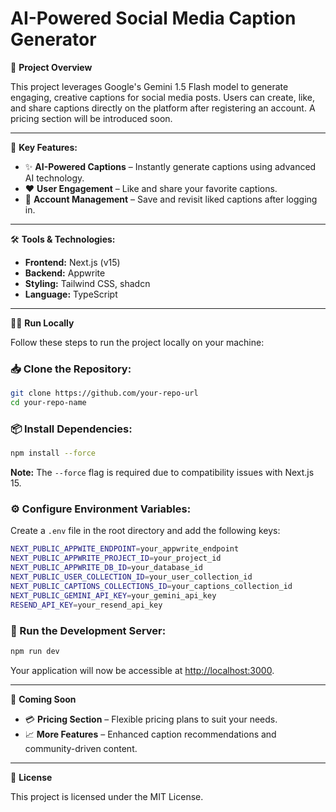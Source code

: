 # AI-Powered Social Media Caption Generator

🚀 **Project Overview**

This project leverages Google's Gemini 1.5 Flash model to generate engaging, creative captions for social media posts. Users can create, like, and share captions directly on the platform after registering an account. A pricing section will be introduced soon.

---

🌟 **Key Features:**

- ✨ **AI-Powered Captions** – Instantly generate captions using advanced AI technology.
- ❤️ **User Engagement** – Like and share your favorite captions.
- 🔐 **Account Management** – Save and revisit liked captions after logging in.

---

🛠️ **Tools & Technologies:**

- **Frontend:** Next.js (v15)
- **Backend:** Appwrite
- **Styling:** Tailwind CSS, shadcn
- **Language:** TypeScript

---

🏃‍♂️ **Run Locally**

Follow these steps to run the project locally on your machine:

### 📥 Clone the Repository:
```bash
git clone https://github.com/your-repo-url
cd your-repo-name
```

### 📦 Install Dependencies:
```bash
npm install --force
```
**Note:** The `--force` flag is required due to compatibility issues with Next.js 15.

### ⚙️ Configure Environment Variables:
Create a `.env` file in the root directory and add the following keys:

```bash
NEXT_PUBLIC_APPWITE_ENDPOINT=your_appwrite_endpoint
NEXT_PUBLIC_APPWRITE_PROJECT_ID=your_project_id
NEXT_PUBLIC_APPWRITE_DB_ID=your_database_id
NEXT_PUBLIC_USER_COLLECTION_ID=your_user_collection_id
NEXT_PUBLIC_CAPTIONS_COLLECTIONS_ID=your_captions_collection_id
NEXT_PUBLIC_GEMINI_API_KEY=your_gemini_api_key
RESEND_API_KEY=your_resend_api_key
```

### 🚀 Run the Development Server:
```bash
npm run dev
```
Your application will now be accessible at [http://localhost:3000](http://localhost:3000).

---

🔮 **Coming Soon**

- 💳 **Pricing Section** – Flexible pricing plans to suit your needs.
- 📈 **More Features** – Enhanced caption recommendations and community-driven content.

---

📄 **License**

This project is licensed under the MIT License.
